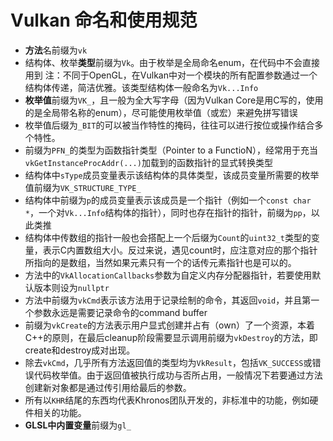 # Vulkan 命名和使用规范

- **方法**名前缀为`vk`
- 结构体、枚举**类型**前缀为`Vk`。由于枚举是全局命名enum，在代码中不会直接用到
  注：不同于OpenGL，在Vulkan中对一个模块的所有配置参数通过一个结构体传递，简洁优雅。该类型结构体一般命名为`Vk...Info`
- **枚举值**前缀为`VK_`，且一般为全大写字母（因为Vulkan Core是用C写的，使用的是全局带名称的enum），尽可能使用枚举值（或宏）来避免拼写错误
- 枚举值后缀为`_BIT`的可以被当作特性的掩码，往往可以进行按位或操作结合多个特性。
- 前缀为`PFN_`的类型为函数指针类型（Pointer to a FunctioN），经常用于充当`vkGetInstanceProcAddr(...)`加载到的函数指针的显式转换类型
- 结构体中`sType`成员变量表示该结构体的具体类型，该成员变量所需要的枚举值前缀为`VK_STRUCTURE_TYPE_`
- 结构体中前缀为`p`的成员变量表示该成员是一个指针（例如一个`const char *`，一个对`Vk...Info`结构体的指针），同时也存在指针的指针，前缀为`pp`，以此类推
- 结构体中传数组的指针一般也会搭配上一个后缀为`Count`的`uint32_t`类型的变量，表示C内置数组大小。反过来说，遇见count时，应注意对应的那个指针所指向的是数组，当然如果元素只有一个的话传元素指针也是可以的。
- 方法中的`VkAllocationCallbacks`参数为自定义内存分配器指针，若要使用默认版本则设为`nullptr`
- 方法中前缀为`vkCmd`表示该方法用于记录绘制的命令，其返回`void`，并且第一个参数永远是需要记录命令的command buffer
- 前缀为`vkCreate`的方法表示用户显式创建并占有（own）了一个资源，本着C++的原则，在最后cleanup阶段需要显示调用前缀为`vkDestroy`的方法，即create和destroy成对出现。
- 除去`vkCmd`，几乎所有方法返回值的类型均为`VkResult`，包括`VK_SUCCESS`或错误代码枚举值。由于返回值被执行成功与否所占用，一般情况下若要通过方法创建新对象都是通过传引用给最后的参数。
- 所有以`KHR`结尾的东西均代表Khronos团队开发的，非标准中的功能，例如硬件相关的功能。
- **GLSL中内置变量**前缀为`gl_`